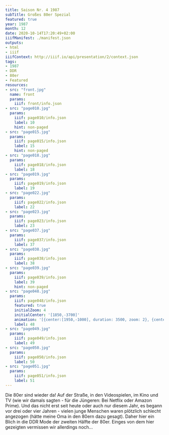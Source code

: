 ```yaml
---
title: Saison Nr. 4 1987
subTitle: Großes 80er Spezial
featured: true
year: 1987
month: 12
date: 2020-10-14T17:20:49+02:00
iiifManifest: ./manifest.json
outputs:
- html
- iiif
iiifContext: http://iiif.io/api/presentation/2/context.json
tags:
- 1987
- DDR
- 80er
- Featured
resources:
- src: "front.jpg"
  name: front
  params:
    iiif: front/info.json
- src: "page010.jpg"
  params:
    iiif: page010/info.json
    label: 10
    hint: non-paged
- src: "page015.jpg"
  params:
    iiif: page015/info.json
    label: 15
    hint: non-paged
- src: "page018.jpg"
  params:
    iiif: page018/info.json
    label: 18
- src: "page019.jpg"
  params:
    iiif: page019/info.json
    label: 19
- src: "page022.jpg"
  params:
    iiif: page022/info.json
    label: 22
- src: "page023.jpg"
  params:
    iiif: page023/info.json
    label: 23
- src: "page037.jpg"
  params:
    iiif: page037/info.json
    label: 37
- src: "page038.jpg"
  params:
    iiif: page038/info.json
    label: 38
- src: "page039.jpg"
  params:
    iiif: page039/info.json
    label: 39
    hint: non-paged
- src: "page048.jpg"
  params:
    iiif: page048/info.json
    featured: true
    initialZoom: 4
    initialCenter: '[1850,-3700]'
    animation: '[{center:[1950,-1000], duration: 3500, zoom: 2}, {center:[3600,-900], duration: 5000, zoom: 2},{center:[3600,-4000], duration: 3000, zoom: 2},{center:[3000,-5050], duration: 6000, zoom: 2.2}, {center:[1850,-3700], duration: 6000, zoom: 4}]'
    label: 48
- src: "page049.jpg"
  params:
    iiif: page049/info.json
    label: 49
- src: "page050.jpg"
  params:
    iiif: page050/info.json
    label: 50
- src: "page051.jpg"
  params:
    iiif: page051/info.json
    label: 51
---
```

Die 80er sind wieder da! Auf der Straße, in den Videospielen, im Kino und TV (wie wir damals sagten - für die Jüngeren: Bei Netflix oder Amazon Prime).<!--more-->
Und das nicht erst seit heute oder auch nur diesem Jahr, es begann vor drei oder vier Jahren - vielen junge Menschen waren plötzlich schlecht angezogen (hätte meine Oma in den 80ern dazu gesagt). Daher hier ein Blich in die DDR Mode der zweiten Hälfte der 80er.
Einges von dem hier gezeigten vermissen wir allerdings noch...
